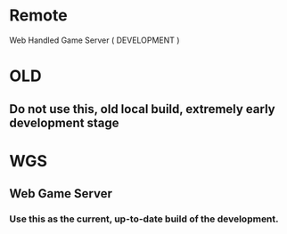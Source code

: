 # Remote
Web Handled Game Server ( DEVELOPMENT )

# OLD
## Do not use this, old local build, extremely early development stage

# WGS
## Web Game Server
### Use this as the current, up-to-date build of the development.
